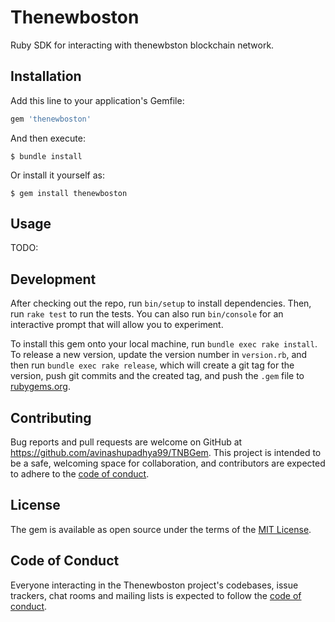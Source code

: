 # Thenewboston

Ruby SDK for interacting with thenewbston blockchain network.

## Installation

Add this line to your application's Gemfile:

```ruby
gem 'thenewboston'
```

And then execute:

    $ bundle install

Or install it yourself as:

    $ gem install thenewboston

## Usage

TODO: 

## Development

After checking out the repo, run `bin/setup` to install dependencies. Then, run `rake test` to run the tests. You can also run `bin/console` for an interactive prompt that will allow you to experiment.

To install this gem onto your local machine, run `bundle exec rake install`. To release a new version, update the version number in `version.rb`, and then run `bundle exec rake release`, which will create a git tag for the version, push git commits and the created tag, and push the `.gem` file to [rubygems.org](https://rubygems.org).

## Contributing

Bug reports and pull requests are welcome on GitHub at https://github.com/avinashupadhya99/TNBGem. This project is intended to be a safe, welcoming space for collaboration, and contributors are expected to adhere to the [code of conduct](https://github.com/avinashupadhya99/TNBGem/blob/main/CODE_OF_CONDUCT.md).

## License

The gem is available as open source under the terms of the [MIT License](https://opensource.org/licenses/MIT).

## Code of Conduct

Everyone interacting in the Thenewboston project's codebases, issue trackers, chat rooms and mailing lists is expected to follow the [code of conduct](https://github.com/avinashupadhya99/TNBGem/blob/main/CODE_OF_CONDUCT.md).
